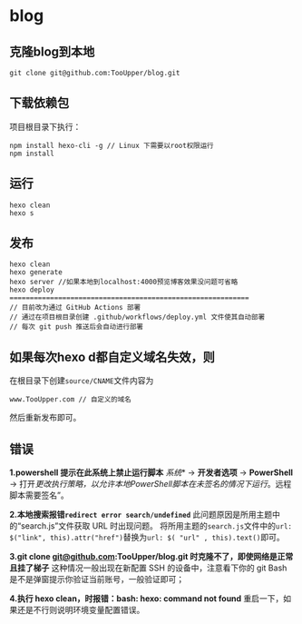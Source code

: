 # blog
## 克隆blog到本地

~~~shell
git clone git@github.com:TooUpper/blog.git
~~~

## 下载依赖包

项目根目录下执行：

~~~she
npm install hexo-cli -g // Linux 下需要以root权限运行
npm install
~~~

## 运行

~~~shell
hexo clean
hexo s
~~~

## 发布

```shell
hexo clean
hexo generate
hexo server //如果本地到localhost:4000预览博客效果没问题可省略
hexo deploy
===========================================================
// 目前改为通过 GitHub Actions 部署
// 通过在项目根目录创建 .github/workflows/deploy.yml 文件使其自动部署
// 每次 git push 推送后会自动进行部署
```

## 如果每次hexo d都自定义域名失效，则

在根目录下创建`source/CNAME`文件内容为

```shell
www.TooUpper.com // 自定义的域名
```

然后重新发布即可。

## 错误

**1.powershell 提示在此系统上禁止运行脚本**
*系统** -> **开发者选项** -> **PowerShell** -> 打开*更改执行策略，以允许本地PowerShell脚本在未签名的情况下运行*。远程脚本需要签名”。

**2.本地搜索报错`redirect error search/undefined`**
此问题原因是所用主题中的“search.js”文件获取 URL 时出现问题。
将所用主题的`search.js`文件中的`url: $("link", this).attr("href")`替换为`url: $( "url" , this).text()`即可。

**3.git clone git@github.com:TooUpper/blog.git 时克隆不了，即使网络是正常且挂了梯子**
这种情况一般出现在新配置 SSH 的设备中，注意看下你的 git Bash 是不是弹窗提示你验证当前账号，一般验证即可；

**4.执行 hexo clean，时报错：bash: hexo: command not found**
重启一下，如果还是不行则说明环境变量配置错误。
